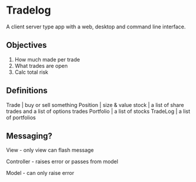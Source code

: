 # Tradelog

A client server type app with a web, desktop and command line interface.

## Objectives

1. How much made per trade
2. What trades are open
3. Calc total risk

## Definitions

Trade | buy or sell something
Position | size & value
stock | a list of share trades and a list of options trades
Portfolio | a list of stocks
TradeLog | a list of portfolios

## Messaging?

View - only view can flash message

Controller - raises error or passes from model

Model - can only raise error 